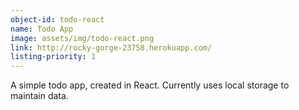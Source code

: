 ```yaml
---
object-id: todo-react
name: Todo App
image: assets/img/todo-react.png
link: http://rocky-gorge-23758.herokuapp.com/
listing-priority: 1
---
```


A simple todo app, created in React. Currently uses local storage to maintain data.
